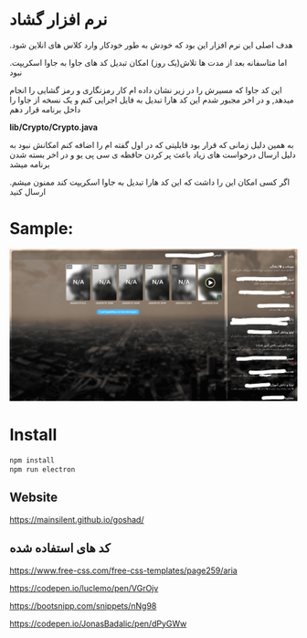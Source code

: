 # نرم افزار گشاد

.هدف اصلی این نرم افزار این بود که خودش به طور خودکار وارد کلاس های انلاین شود

.اما متاسفانه بعد از مدت ها تلاش(یک روز) امکان تبدیل کد های جاوا به جاوا اسکریپت نبود

این کد جاوا که مسیرش را در زیر نشان داده ام کار رمزنگاری و رمز گشایی را انجام میدهد, و در اخر مجبور شدم این کد هارا تبدیل به فایل اجرایی کنم و یک نسخه از جاوا را داخل برنامه قرار دهم

**lib/Crypto/Crypto.java**

به همین دلیل زمانی که قرار بود قابلیتی که در اول گفته ام را اضافه کنم امکانش نبود به دلیل ارسال درخواست های زیاد باعث پر  کردن حافظه ی سی پی یو و در اخر بسته شدن برنامه میشد

.اگر کسی امکان این را داشت که این کد هارا تبدیل به جاوا اسکریپت کند ممنون میشم ارسال کنید

# Sample:

![نمونه](https://raw.githubusercontent.com/MainSilent/goshad/master/images/sample.png)

# Install

```
npm install
npm run electron
```

## Website

https://mainsilent.github.io/goshad/

## کد های استفاده شده
https://www.free-css.com/free-css-templates/page259/aria

https://codepen.io/luclemo/pen/VGrOjv

https://bootsnipp.com/snippets/nNg98

https://codepen.io/JonasBadalic/pen/dPyGWw